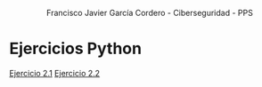 <p align="center">Francisco Javier García Cordero  - Ciberseguridad  - PPS </p>

# Ejercicios Python
[Ejercicio 2.1](https://github.com/fnitrako/Python/blob/main/ejercicio2.1.py)
[Ejercicio 2.2](https://github.com/fnitrako/Python/blob/main/ejercicio2.2.py)
